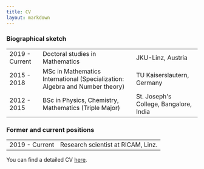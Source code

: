 ```yaml
---
title: CV
layout: markdown 
---
```



### Biographical sketch

|       |                  |           |
| ----- | ---------------- | --------- |
| 2019 - Current | Doctoral studies in Mathematics | JKU-Linz, Austria |
| 2015 - 2018 | MSc in Mathematics International (Specialization: Algebra and Number theory) | TU Kaiserslautern, Germany |
| 2012 - 2015 | BSc in Physics, Chemistry, Mathematics (Triple Major) | St. Joseph's College, Bangalore, India |

### Former and current positions

|       |                  |
| ----- | ---------------- |
| 2019 - Current | Research scientist at RICAM, Linz. |

You can find a detailed CV <a href="{{ '/assets/Anupindi_CV.pdf' | url }}" target="_blank">here</a>.